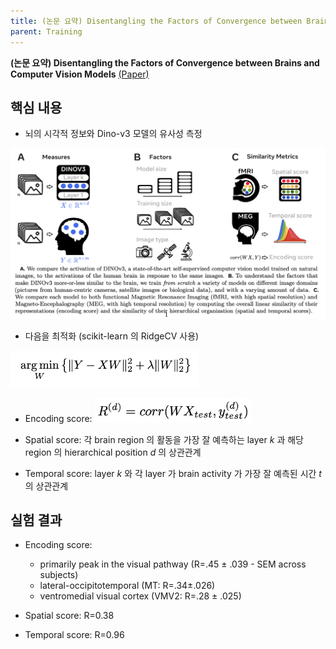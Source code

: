 ```yaml
---
title: (논문 요약) Disentangling the Factors of Convergence between Brains and Computer Vision Models
parent: Training
---
```


**(논문 요약) Disentangling the Factors of Convergence between Brains and Computer Vision Models** [(Paper)](https://arxiv.org/pdf/2508.18226)

## 핵심 내용
- 뇌의 시각적 정보와 Dino-v3 모델의 유사성 측정

<img src="/data/papers/brain_vision/concept.png" width="800" />

- 다음을 최적화 (scikit-learn 의 RidgeCV 사용)

<img src="/data/papers/brain_vision/eq.png" width="300" />

- Encoding score: <img src="/data/papers/brain_vision/eq2.png" width="250" />

- Spatial score: 각 brain region 의 활동을 가장 잘 예측하는 layer $k$ 과 해당 region 의 hierarchical position $d$ 의 상관관계

- Temporal score: layer $k$ 와 각 layer 가 brain activity 가 가장 잘 예측된 시간 $t$ 의 상관관계

## 실험 결과
- Encoding score: 
    - primarily peak in the visual pathway (R=.45 ± .039 - SEM across subjects)
    - lateral-occipitotemporal (MT: R=.34±.026)
    - ventromedial visual cortex (VMV2: R=.28 ± .025)

- Spatial score: R=0.38

- Temporal score: R=0.96
